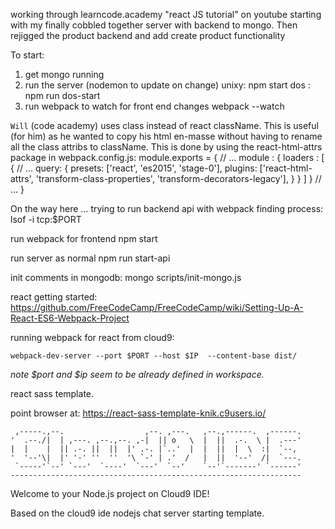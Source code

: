 working through learncode.academy "react JS tutorial" on youtube
starting with my finally cobbled together server with backend to mongo.
Then rejigged the product backend and add create product functionality

To start:

1. get mongo running
2. run the server (nodemon to update on change)
   unixy: npm start
   dos  : npm run dos-start
3. run webpack to watch for front end changes
   webpack --watch

`Will` (code academy) uses class instead of react className. This is useful (for him) as he wanted
to copy his html en-masse without having to rename all the class attribs to className.
This is done by using the react-html-attrs package in webpack.config.js:
module.exports = {
  // ...
  module : {
    loaders : [
      {
        // ...
        query: {
          presets: ['react', 'es2015', 'stage-0'],
          plugins: ['react-html-attrs', 'transform-class-properties',
                                            'transform-decorators-legacy'],
        }
      }
    ]
  }
  // ...
}

On the way here ...
trying to run backend api with webpack
finding process:
lsof -i tcp:$PORT

run webpack for frontend
npm start

run server as normal
npm run start-api

init comments in mongodb:
mongo scripts/init-mongo.js


react getting started:
https://github.com/FreeCodeCamp/FreeCodeCamp/wiki/Setting-Up-A-React-ES6-Webpack-Project

running webpack for react from cloud9:
```
webpack-dev-server --port $PORT --host $IP  --content-base dist/
```

*note $port and $ip seem to be already defined in workspace.*

react sass template.

point browser at:
https://react-sass-template-knik.c9users.io/



     ,-----.,--.                  ,--. ,---.   ,--.,------.  ,------.
    '  .--./|  | ,---. ,--.,--. ,-|  || o   \  |  ||  .-.  \ |  .---'
    |  |    |  || .-. ||  ||  |' .-. |`..'  |  |  ||  |  \  :|  `--,
    '  '--'\|  |' '-' ''  ''  '\ `-' | .'  /   |  ||  '--'  /|  `---.
     `-----'`--' `---'  `----'  `---'  `--'    `--'`-------' `------'
    -----------------------------------------------------------------


Welcome to your Node.js project on Cloud9 IDE!

Based on the cloud9 ide nodejs chat server starting template.
